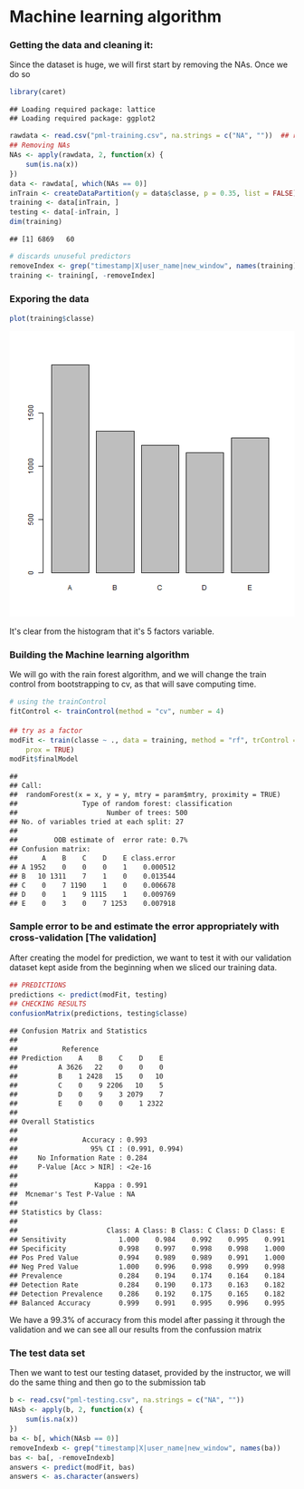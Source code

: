 Machine learning algorithm 
========================================================

### Getting the data and cleaning it:
Since the dataset is huge, we will first start by removing the NAs.
Once we do so

```r
library(caret)
```

```
## Loading required package: lattice
## Loading required package: ggplot2
```

```r
rawdata <- read.csv("pml-training.csv", na.strings = c("NA", ""))  ## reading data from csv file
## Removing NAs
NAs <- apply(rawdata, 2, function(x) {
    sum(is.na(x))
})
data <- rawdata[, which(NAs == 0)]
inTrain <- createDataPartition(y = data$classe, p = 0.35, list = FALSE)  ## try 0.25 next time
training <- data[inTrain, ]
testing <- data[-inTrain, ]
dim(training)
```

```
## [1] 6869   60
```

```r
# discards unuseful predictors
removeIndex <- grep("timestamp|X|user_name|new_window", names(training))
training <- training[, -removeIndex]
```

### Exporing the data 

```r
plot(training$classe)
```

![plot of chunk unnamed-chunk-2](figure/unnamed-chunk-2.png) 

It's clear from the histogram that it's 5 factors variable. 

### Building the Machine learning algorithm
We will go with the rain forest algorithm, and we will change the train control from bootstrapping to cv,
as that will save computing time.


```r
# using the trainControl
fitControl <- trainControl(method = "cv", number = 4)

## try as a factor
modFit <- train(classe ~ ., data = training, method = "rf", trControl = fitControl, 
    prox = TRUE)
modFit$finalModel
```

```
## 
## Call:
##  randomForest(x = x, y = y, mtry = param$mtry, proximity = TRUE) 
##                Type of random forest: classification
##                      Number of trees: 500
## No. of variables tried at each split: 27
## 
##         OOB estimate of  error rate: 0.7%
## Confusion matrix:
##      A    B    C    D    E class.error
## A 1952    0    0    0    1    0.000512
## B   10 1311    7    1    0    0.013544
## C    0    7 1190    1    0    0.006678
## D    0    1    9 1115    1    0.009769
## E    0    3    0    7 1253    0.007918
```


### Sample error to be and estimate the error appropriately with cross-validation [The validation]
After creating the model for prediction, we want to test it with our validation dataset kept aside from the beginning when we sliced our training data.

```r
## PREDICTIONS
predictions <- predict(modFit, testing)
## CHECKING RESULTS
confusionMatrix(predictions, testing$classe)
```

```
## Confusion Matrix and Statistics
## 
##           Reference
## Prediction    A    B    C    D    E
##          A 3626   22    0    0    0
##          B    1 2428   15    0   10
##          C    0    9 2206   10    5
##          D    0    9    3 2079    7
##          E    0    0    0    1 2322
## 
## Overall Statistics
##                                         
##                Accuracy : 0.993         
##                  95% CI : (0.991, 0.994)
##     No Information Rate : 0.284         
##     P-Value [Acc > NIR] : <2e-16        
##                                         
##                   Kappa : 0.991         
##  Mcnemar's Test P-Value : NA            
## 
## Statistics by Class:
## 
##                      Class: A Class: B Class: C Class: D Class: E
## Sensitivity             1.000    0.984    0.992    0.995    0.991
## Specificity             0.998    0.997    0.998    0.998    1.000
## Pos Pred Value          0.994    0.989    0.989    0.991    1.000
## Neg Pred Value          1.000    0.996    0.998    0.999    0.998
## Prevalence              0.284    0.194    0.174    0.164    0.184
## Detection Rate          0.284    0.190    0.173    0.163    0.182
## Detection Prevalence    0.286    0.192    0.175    0.165    0.182
## Balanced Accuracy       0.999    0.991    0.995    0.996    0.995
```

We have a 99.3% of accuracy from this model after passing it through the validation and we can see all our results from the confussion matrix

### The test data set
Then we want to test our testing dataset, provided by the instructor, we will do the same thing and then go to the submission tab


```r
b <- read.csv("pml-testing.csv", na.strings = c("NA", ""))
NAsb <- apply(b, 2, function(x) {
    sum(is.na(x))
})
ba <- b[, which(NAsb == 0)]
removeIndexb <- grep("timestamp|X|user_name|new_window", names(ba))
bas <- ba[, -removeIndexb]
answers <- predict(modFit, bas)
answers <- as.character(answers)
```

